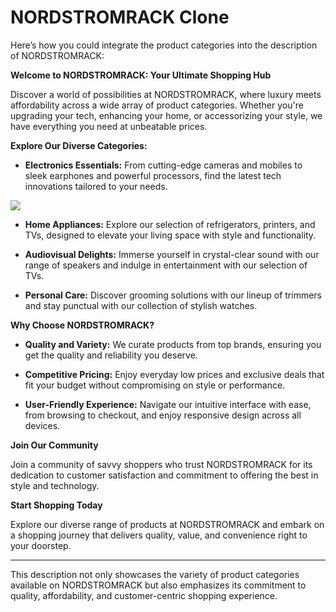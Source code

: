 # NORDSTROMRACK Clone

Here’s how you could integrate the product categories into the description of NORDSTROMRACK:

**Welcome to NORDSTROMRACK: Your Ultimate Shopping Hub**

Discover a world of possibilities at NORDSTROMRACK, where luxury meets affordability across a wide array of product categories. Whether you're upgrading your tech, enhancing your home, or accessorizing your style, we have everything you need at unbeatable prices.

**Explore Our Diverse Categories:**

- **Electronics Essentials:** From cutting-edge cameras and mobiles to sleek earphones and powerful processors, find the latest tech innovations tailored to your needs.
<img src="https://images.pexels.com/photos/236047/pexels-photo-236047.jpeg?cs=srgb&dl=clouds-cloudy-countryside-236047.jpg&fm=jpg" />

- **Home Appliances:** Explore our selection of refrigerators, printers, and TVs, designed to elevate your living space with style and functionality.

- **Audiovisual Delights:** Immerse yourself in crystal-clear sound with our range of speakers and indulge in entertainment with our selection of TVs.

- **Personal Care:** Discover grooming solutions with our lineup of trimmers and stay punctual with our collection of stylish watches.

**Why Choose NORDSTROMRACK?**

- **Quality and Variety:** We curate products from top brands, ensuring you get the quality and reliability you deserve.

- **Competitive Pricing:** Enjoy everyday low prices and exclusive deals that fit your budget without compromising on style or performance.

- **User-Friendly Experience:** Navigate our intuitive interface with ease, from browsing to checkout, and enjoy responsive design across all devices.

**Join Our Community**

Join a community of savvy shoppers who trust NORDSTROMRACK for its dedication to customer satisfaction and commitment to offering the best in style and technology.

**Start Shopping Today**

Explore our diverse range of products at NORDSTROMRACK and embark on a shopping journey that delivers quality, value, and convenience right to your doorstep.

---

This description not only showcases the variety of product categories available on NORDSTROMRACK but also emphasizes its commitment to quality, affordability, and customer-centric shopping experience.
